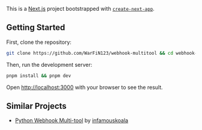 This is a [Next.js](https://nextjs.org) project bootstrapped with [`create-next-app`](https://nextjs.org/docs/app/api-reference/cli/create-next-app).

## Getting Started

First, clone the repository:

```bash
git clone https://github.com/WarFiN123/webhook-multitool && cd webhook-multitool
```

Then, run the development server:

```bash
pnpm install && pnpm dev
```

Open [http://localhost:3000](http://localhost:3000) with your browser to see the result.

## Similar Projects

- [Python Webhook Multi-tool](https://github.com/infamouskoala/koalahook) by [infamouskoala](https://github.com/infamouskoala)
